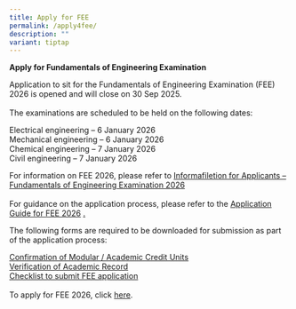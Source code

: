 ```yaml
---
title: Apply for FEE
permalink: /apply4fee/
description: ""
variant: tiptap
---
```

<p><strong>Apply for Fundamentals of Engineering Examination</strong>
</p>
<p>Application to sit for the Fundamentals of Engineering Examination (FEE)
2026 is opened and will close on 30 Sep 2025.
<br>
<br>The examinations are scheduled to be held on the following dates:</p>
<p>Electrical engineering – 6 January 2026
<br>Mechanical engineering – 6 January 2026
<br>Chemical engineering – 7 January 2026
<br>Civil engineering – 7 January 2026</p>
<p>For information on FEE 2026, please refer to <a href="/files/Downloads/Info on Exams/fee_2026.pdf" rel="noopener nofollow" target="_blank">Informafiletion for Applicants – Fundamentals of Engineering Examination 2026</a>
<br>
<br>For guidance on the application process, please refer to the <a href="/files/Downloads/Info on Exams/Application_Guide_for_FEE_2026.pdf" rel="noopener nofollow" target="_blank">Application Guide for FEE 2026</a>
<a href="/files/Downloads/Info on Exams/application_guide_for_fee_2025.pdf" rel="noopener nofollow" target="_blank">.</a>
</p>
<p>The following forms are required to be downloaded for submission as part
of the application process:</p>
<p><a href="https://go.gov.sg/r9h1au" rel="noopener noreferrer nofollow" target="_blank"><u>Confirmation of Modular / Academic Credit Units</u></a>
<br><a href="https://go.gov.sg/5i0f50" rel="noopener noreferrer nofollow" target="_blank"><u>Verification of Academic Record</u></a>
<br><a href="/files/Downloads/Info on Exams/checklist_for_fee.pdf" rel="noopener nofollow" target="_blank">Checklist to submit FEE application</a> 
<br>
<br>To apply for FEE 2026, click <a href="https://www.peb.gov.sg/apply_fee_declare.aspx" rel="noopener nofollow" target="_blank">here</a>.</p>